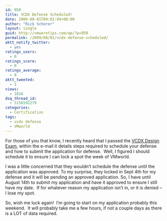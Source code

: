 ```yaml
---
id: 950
title: VCDX Defense Scheduled!
date: 2009-08-01T09:01:04+00:00
author: "Rick Scherer"
layout: single
guid: http://vmwaretips.com/wp/?p=950
permalink: /2009/08/01/vcdx-defense-scheduled/
aktt_notify_twitter:
  - yes
ratings_users:
  - 0
ratings_score:
  - 0
ratings_average:
  - 0
aktt_tweeted:
  - 1
views:
  - 1816
dsq_thread_id:
  - 5156592279
categories:
  - Certification
tags:
  - vcdx defense
  - VMworld
---
```

For those of you that know, I recently heard that I passed the <a href="http://vmwaretips.com/wp/2009/07/29/vcdx-design-exam-beta-results/" target="_blank">VCDX Design Exam</a>, within the e-mail it details steps required to schedule your defense and how to submit the application for defense.  Well, I figured I should schedule it to ensure I can lock a spot the week of VMworld.

I was a little concerned that they wouldn&#8217;t schedule the defense until the application was approved. To my surprise, they locked in Sept 4th for my defense and it will be pending an approved application. So, I have until August 14th to submit my application and have it approved to ensure I still have my date.  If for whatever reason my application isn&#8217;t in, or it is denied &#8211; I lose my spot.

So, wish me luck again!  I&#8217;m going to start on my application probably this weekend.  It will probably take me a few hours, if not a couple days as there is a LOT of data required.